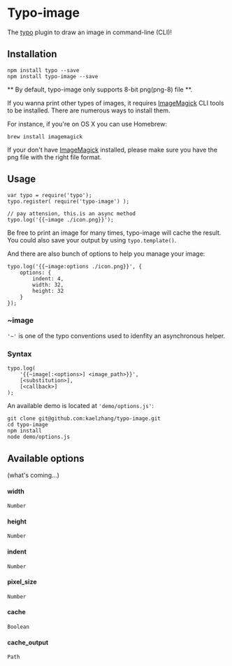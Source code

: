 # Typo-image

The [typo](https://github.com/kaelzhang/typo) plugin to draw an image in command-line (CLI)!

## Installation

	npm install typo --save
	npm install typo-image --save

** By default, typo-image only supports 8-bit png(png-8) file **. 

If you wanna print other types of images, it requires [ImageMagick](http://www.imagemagick.org/script/index.php) CLI tools to be installed. There are numerous ways to install them. 

For instance, if you're on OS X you can use Homebrew: 

	brew install imagemagick

If your don't have [ImageMagick](http://www.imagemagick.org/script/index.php) installed, please make sure you have the png file with the right file format.

	
## Usage
	
	var typo = require('typo');
	typo.register( require('typo-image') );
	
	// pay attension, this.is an async method 
	typo.log('{{~image ./icon.png}}');
	
Be free to print an image for many times, typo-image will cache the result. You could also save your output by using `typo.template()`.

	
And there are also bunch of options to help you manage your image:

	typo.log('{{~image:options ./icon.png}}', {
		options: {
			indent: 4,
			width: 32,
			height: 32
		}
	});
	
### ~image 

`'~'` is one of the typo conventions used to idenfity an asynchronous helper. 

### Syntax
	
	typo.log(
		'{{~image[:<options>] <image_path>}}', 
		[<substitution>], 
		[<callback>]
	);

	
An available demo is located at `'demo/options.js'`:

	git clone git@github.com:kaelzhang/typo-image.git
	cd typo-image
	npm install
	node demo/options.js
	
## Available options

(what's coming...)

#### width
`Number`

#### height
`Number`

#### indent
`Number`

#### pixel_size
`Number`

#### cache
`Boolean`

#### cache_output
`Path`
